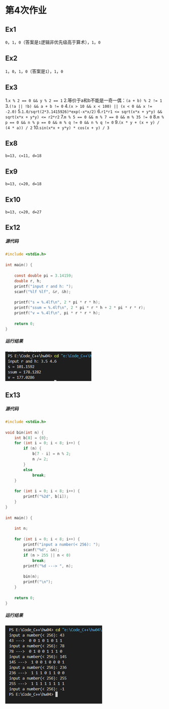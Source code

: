 # 第4次作业

## Ex1
`0`，`1`，`0`（答案是`1`逻辑非优先级高于算术），`1`，`0`  

## Ex2
`1`，`0`，`1`，`0`（答案是`1`），`1`，`0`  

## Ex3
1.`x % 2 == 0 && y % 2 == 1`
2.等价于a和b不能是一奇一偶：`(a + b) % 2 != 1`
3.`(!a || !b) && a + b != 0`
4.`(x > 10 && x < 100) || (x < 0 && x != -2.0)`
5.`1.0/sqrt(2*3.1415926)*exp(-x*x/2)`
6.`r1*r1 <= sqrt(x*x + y*y) && sqrt(x*x + y*y) <= r2*r2`
7.`m % 5 == 0 && m % 7 == 0 && m % 35 != 0`
8.`m % p == 0 && n % p == 0 && m % q != 0 && n % q != 0`
9.`(x * y + (x + y) / (4 * a)) / 2`
10.`sin(x*x + y*y) * cos(x + y) / 3`

## Ex8
`b=13, c=11, d=18`  

## Ex9
`b=13, c=20, d=18`  

## Ex10
`b=13, c=20, d=27`  

## Ex12

##### 源代码

```c
#include <stdio.h>

int main() {

    const double pi = 3.14159;
    double r, h;
    printf("input r and h: ");
    scanf("%lf %lf", &r, &h);

    printf("s = %.4lf\n", 2 * pi * r * h);
    printf("ssum = %.4lf\n", 2 * pi * r * h + 2 * pi * r * r);
    printf("v = %.4lf\n", pi * r * r * h);

    return 0;
}
```

##### 运行结果

![Ex12运行结果](./Ex12运行结果.png)

## Ex13

##### 源代码

```c
#include <stdio.h>

void bin(int n) {
    int b[8] = {0};
    for (int i = 0; i < 8; i++) {
        if (n) {
            b[7 - i] = n % 2;
            n /= 2;
        }
        else
            break;
    }

    for (int i = 0; i < 8; i++) {
        printf("%2d", b[i]);
    }
}

int main() {

    int n;
    
    for (int i = 0; i < 8; i++) {
        printf("input a number(< 256): ");
        scanf("%d", &n);
        if (n > 255 || n < 0)
            break;
        printf("%d ---> ", n);

        bin(n);
        printf("\n");
    }

    return 0;
}
```
##### 运行结果

![Ex13运行结果](./Ex13运行结果.png)
